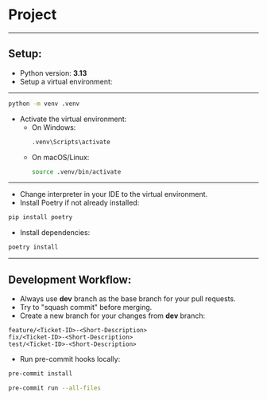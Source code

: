 # Project
***
## Setup:
- Python version: **3.13**
- Setup a virtual environment:
***
```bash
python -m venv .venv
```
- Activate the virtual environment:
  - On Windows:
    ```bash
    .venv\Scripts\activate
    ```
  - On macOS/Linux:
    ```bash
    source .venv/bin/activate
    ```
***
- Change interpreter in your IDE to the virtual environment.
- Install Poetry if not already installed:
```bash
pip install poetry
```
- Install dependencies:
```bash
poetry install
```
***


## Development Workflow:
- Always use **dev** branch as the base branch for your pull requests.
- Try to "squash commit" before merging.
- Create a new branch for your changes from **dev** branch:
```
feature/<Ticket-ID>-<Short-Description>
fix/<Ticket-ID>-<Short-Description>
test/<Ticket-ID>-<Short-Description>
````
- Run pre-commit hooks locally:
```bash
pre-commit install
```
```bash
pre-commit run --all-files
```

